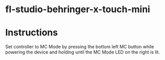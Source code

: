 # fl-studio-behringer-x-touch-mini


# Instructions

Set controller to MC Mode by pressing the bottom left MC button while powering the device and holding until the MC Mode LED on the right is lit.
